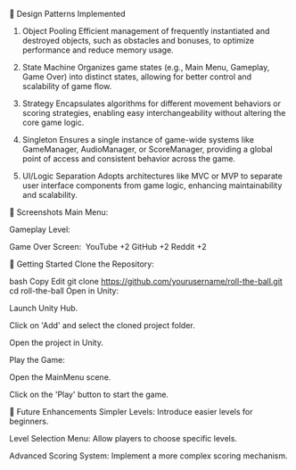 🧠 Design Patterns Implemented
1. Object Pooling
Efficient management of frequently instantiated and destroyed objects, such as obstacles and bonuses, to optimize performance and reduce memory usage.​

2. State Machine
Organizes game states (e.g., Main Menu, Gameplay, Game Over) into distinct states, allowing for better control and scalability of game flow.​

3. Strategy
Encapsulates algorithms for different movement behaviors or scoring strategies, enabling easy interchangeability without altering the core game logic.​

4. Singleton
Ensures a single instance of game-wide systems like GameManager, AudioManager, or ScoreManager, providing a global point of access and consistent behavior across the game.​

5. UI/Logic Separation
Adopts architectures like MVC or MVP to separate user interface components from game logic, enhancing maintainability and scalability.​

📸 Screenshots
Main Menu:

Gameplay Level:

Game Over Screen:
​
YouTube
+2
GitHub
+2
Reddit
+2

🚀 Getting Started
Clone the Repository:

bash
Copy
Edit
git clone https://github.com/yourusername/roll-the-ball.git
cd roll-the-ball
Open in Unity:

Launch Unity Hub.

Click on 'Add' and select the cloned project folder.

Open the project in Unity.​

Play the Game:

Open the MainMenu scene.

Click on the 'Play' button to start the game.​

🎯 Future Enhancements
Simpler Levels: Introduce easier levels for beginners.

Level Selection Menu: Allow players to choose specific levels.

Advanced Scoring System: Implement a more complex scoring mechanism.








